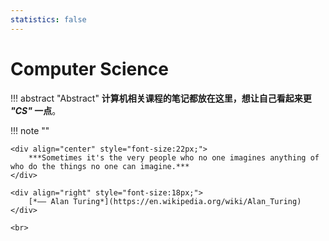 ```yaml
---
statistics: false
---
```


# Computer Science

!!! abstract "Abstract" 
    **计算机相关课程的笔记都放在这里，想让自己看起来更 *"CS"* 一点**。

!!! note ""
    <br>
    
    <div align="center" style="font-size:22px;">
        ***Sometimes it's the very people who no one imagines anything of who do the things no one can imagine.***
    </div>

    <div align="right" style="font-size:18px;">
        [*—— Alan Turing*](https://en.wikipedia.org/wiki/Alan_Turing)
    </div>

    <br>
